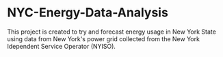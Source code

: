 # NYC-Energy-Data-Analysis

This project is created to try and forecast energy usage in New York State using data from New York's power grid collected from the New York Idependent Service Operator (NYISO).
